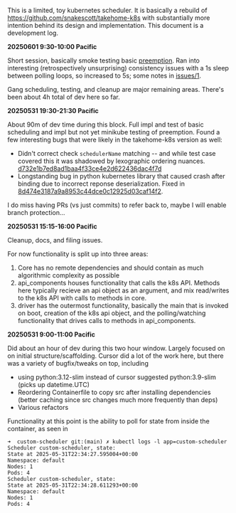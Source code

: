 This is a limited, toy kubernetes scheduler. It is basically a rebuild of https://github.com/snakescott/takehome-k8s with substantially more intention behind its design and implementation. This document is a development log.

**20250601 9:30-10:00 Pacific**

Short session, basically smoke testing basic [preemption](https://github.com/snakescott/custom-scheduler-v2/issues/13). Ran into interesting (retrospectively unsurprising) consistency issues with a 1s sleep between polling loops, so increased to 5s; some notes in [issues/1](https://github.com/snakescott/custom-scheduler-v2/issues/1).

Gang scheduling, testing, and cleanup are major remaining areas. There's been about 4h total of dev here so far.

**20250531 19:30-21:30 Pacific**

About 90m of dev time during this block. Full impl and test of basic scheduling and impl but not yet minikube testing of preemption. Found a few interesting bugs that were likely in the takehome-k8s version as well:

* Didn't correct check `schedulerName` matching -- and while test case covered this it was shadowed by lexographic ordering nuances. [d732e1b7ed8ad1baa4f33ce4e2d622436dac4f7d](https://github.com/snakescott/custom-scheduler-v2/commit/d732e1b7ed8ad1baa4f33ce4e2d622436dac4f7d)
* Longstanding bug in python kubernetes library that caused crash after binding due to incorrect reponse deserialization. Fixed in [8d474e3187a9a8953c44dce0c12925d03caf14f2](https://github.com/snakescott/custom-scheduler-v2/commit/8d474e3187a9a8953c44dce0c12925d03caf14f2).

I do miss having PRs (vs just commits) to refer back to, maybe I will enable branch protection...

**20250531 15:15-16:00 Pacific**

Cleanup, docs, and filing issues.

For now functionality is split up into three areas:
1) Core has no remote dependencies and should contain as much algorithmic complexity as possible
2) api_components houses functionality that calls the k8s API. Methods here typically recieve an api object as an argument, and mix read/writes to the k8s API with calls to methods in core.
3) driver has the outermost functionality, basically the main that is invoked on boot, creation of the k8s api object, and the polling/watching functionality that drives calls
to methods in api_components.



**20250531 9:00-11:00 Pacific**

Did about an hour of dev during this two hour window. Largely focused on on initial structure/scaffolding. Cursor did a lot of the work here, but there was a variety of bugfix/tweaks on top, including

* using python:3.12-slim instead of cursor suggested python:3.9-slim (picks up datetime.UTC)
* Reordering Containerfile to copy src after installing dependencies (better caching since src changes much more frequently than deps)
* Various refactors

Functionality at this point is the ability to poll for state from inside the container, as seen in
```
➜  custom-scheduler git:(main) ✗ kubectl logs -l app=custom-scheduler
Scheduler custom-scheduler, state:
State at 2025-05-31T22:34:27.595004+00:00
Namespace: default
Nodes: 1
Pods: 4
Scheduler custom-scheduler, state:
State at 2025-05-31T22:34:28.611293+00:00
Namespace: default
Nodes: 1
Pods: 4
```
